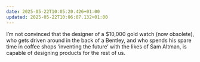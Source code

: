 ```yaml
---
date: 2025-05-22T10:05:20.426+01:00
updated: 2025-05-22T10:06:07.132+01:00
---
```


I’m not convinced that the designer of a $10,000 gold watch (now obsolete), who gets driven around in the back of a Bentley, and who spends his spare time in coffee shops ‘inventing the future’ with the likes of Sam Altman, is capable of designing products for the rest of us.
